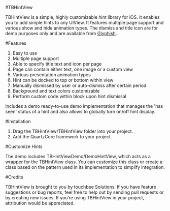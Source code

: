 #TBHintView

TBHintView is a simple, highly customizable hint library for iOS. It enables you to add simple hints to any UIView. It features multiple page support and various show and hide animation types. The dismiss and title icon are for demo purposes only and are available from [Glyphish](http://glyphish.com/ "Glyphish").

#Features

1. Easy to use
2. Multiple page support
3. Able to specify title text and icon per page
4. Page can contain either text, one image or a custom view
5. Various presentation animation types
6. Hint can be docked to top or bottom within view
7. Manually dismissed by user or auto-dismiss after certain period
8. Background and text colors customizable
9. Perform custom code within block upon hint dismissal

Includes a demo ready-to-use demo implementation that manages the 'has seen' status of a hint and also allows to globally turn on/off hint display.

#Installation

1. Drag the TBHintView/TBHintView folder into your project.
2. Add the QuartzCore framework to your project.

#Customize Hints

The demo includes TBHintViewDemo/DemoHintView, which acts as a wrapper for the TBHintView class. You can customize this class or create a class based on the pattern used in its implementation to simplify integration. 

#Credits

TBHintView is brought to you by touchbee Solutions. If you have feature suggestions or bug reports, feel free to help out by sending pull requests or by creating new issues. If you’re using TBHintView in your project, attribution would be appreciated.
